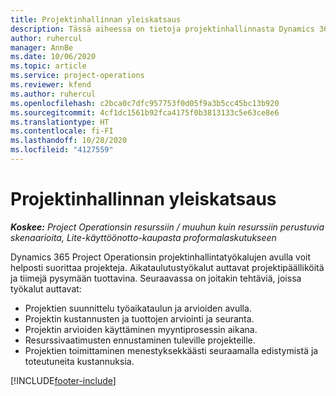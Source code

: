 ```yaml
---
title: Projektinhallinnan yleiskatsaus
description: Tässä aiheessa on tietoja projektinhallinnasta Dynamics 365 Project Operationsissa.
author: ruhercul
manager: AnnBe
ms.date: 10/06/2020
ms.topic: article
ms.service: project-operations
ms.reviewer: kfend
ms.author: ruhercul
ms.openlocfilehash: c2bca0c7dfc957753f0d05f9a3b5cc45bc13b920
ms.sourcegitcommit: 4cf1dc1561b92fca4175f0b3813133c5e63ce8e6
ms.translationtype: HT
ms.contentlocale: fi-FI
ms.lasthandoff: 10/28/2020
ms.locfileid: "4127559"
---
```

# <a name="project-management-overview"></a>Projektinhallinnan yleiskatsaus

_**Koskee:** Project Operationsin resurssiin / muuhun kuin resurssiin perustuvia skenaarioita, Lite-käyttöönotto-kaupasta proformalaskutukseen_

Dynamics 365 Project Operationsin projektinhallintatyökalujen avulla voit helposti suorittaa projekteja. Aikataulutustyökalut auttavat projektipäälliköitä ja tiimejä pysymään tuottavina. Seuraavassa on joitakin tehtäviä, joissa työkalut auttavat:

- Projektien suunnittelu työaikataulun ja arvioiden avulla.
- Projektin kustannusten ja tuottojen arviointi ja seuranta.
- Projektin arvioiden käyttäminen myyntiprosessin aikana.
- Resurssivaatimusten ennustaminen tuleville projekteille.
- Projektien toimittaminen menestyksekkäästi seuraamalla edistymistä ja toteutuneita kustannuksia.


[!INCLUDE[footer-include](../includes/footer-banner.md)]